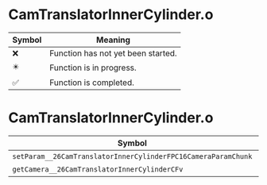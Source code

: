 # CamTranslatorInnerCylinder.o
| Symbol | Meaning 
| ------------- | ------------- 
| :x: | Function has not yet been started. 
| :eight_pointed_black_star: | Function is in progress. 
| :white_check_mark: | Function is completed. 


# CamTranslatorInnerCylinder.o
| Symbol | Decompiled? |
| ------------- | ------------- |
| `setParam__26CamTranslatorInnerCylinderFPC16CameraParamChunk` | :white_check_mark: |
| `getCamera__26CamTranslatorInnerCylinderCFv` | :white_check_mark: |
